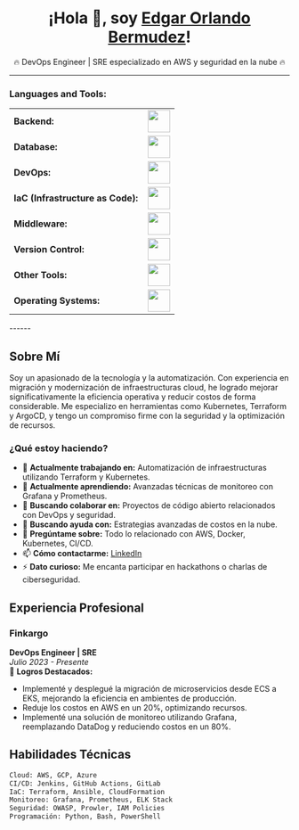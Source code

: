 <div align="center">
  <h1>¡Hola 👋, soy <a href="https://www.linkedin.com/in/edgarorlandobermudez/">Edgar Orlando Bermudez</a>!</h1>
  <p>🔥 DevOps Engineer | SRE especializado en AWS y seguridad en la nube 🔥</p>
</div>



------
<h3 align="left">Languages and Tools:</h3>
<table>
    <tr>
        <td style="font-weight: bold; padding-right: 10px; vertical-align: center; border: none;">Backend:</td>
        <td><img height="40" src="https://skillicons.dev/icons?i=python,nodejs,nginx,fastapi,flask"/></td>
    </tr>
    <tr>
        <td style="font-weight: bold; padding-right: 10px; vertical-align: center; border: none;">Database:</td>
        <td><img height="40" src="https://skillicons.dev/icons?i=mysql,postgresql,mongodb"/></td>
    </tr>
    <tr>
        <td style="font-weight: bold; padding-right: 10px; vertical-align: center; border: none;">DevOps:</td>
        <td><img height="40" src="https://skillicons.dev/icons?i=docker,kubernetes,terraform,ansible,jenkins,githubactions"/></td>
    </tr>
    <tr>
        <td style="font-weight: bold; padding-right: 10px; vertical-align: center; border: none;">IaC (Infrastructure as Code):</td>
        <td><img height="40" src="https://skillicons.dev/icons?i=terraform,ansible"/></td>
    </tr>
    <tr>
        <td style="font-weight: bold; padding-right: 10px; vertical-align: center; border: none;">Middleware:</td>
        <td><img height="40" src="https://skillicons.dev/icons?i=rabbitmq,kafka,nginx"/></td>
    </tr>
    <tr>
        <td style="font-weight: bold; padding-right: 10px; vertical-align: center; border: none;">Version Control:</td>
        <td><img height="40" src="https://skillicons.dev/icons?i=git,github,gitlab,bitbucket"/></td>
    </tr>
    <tr>
        <td style="font-weight: bold; padding-right: 10px; vertical-align: center; border: none;">Other Tools:</td>
        <td><img height="40" src="https://skillicons.dev/icons?i=grafana,aws,gcp"/></td>
    </tr>
    <tr>
        <td style="font-weight: bold; padding-right: 10px; vertical-align: center; border: none;">Operating Systems:</td>
        <td><img height="40" src="https://skillicons.dev/icons?i=linux,ubuntu,debian"/></td>
    </tr>
</table>
------


## Sobre Mí
Soy un apasionado de la tecnología y la automatización. Con experiencia en migración y modernización de infraestructuras cloud, he logrado mejorar significativamente la eficiencia operativa y reducir costos de forma considerable. Me especializo en herramientas como Kubernetes, Terraform y ArgoCD, y tengo un compromiso firme con la seguridad y la optimización de recursos.

### ¿Qué estoy haciendo?
- 🔭 **Actualmente trabajando en:** Automatización de infraestructuras utilizando Terraform y Kubernetes.
- 🌱 **Actualmente aprendiendo:** Avanzadas técnicas de monitoreo con Grafana y Prometheus.
- 👯 **Buscando colaborar en:** Proyectos de código abierto relacionados con DevOps y seguridad.
- 🤔 **Buscando ayuda con:** Estrategias avanzadas de costos en la nube.
- 💬 **Pregúntame sobre:** Todo lo relacionado con AWS, Docker, Kubernetes, CI/CD.
- 📫 **Cómo contactarme:** [LinkedIn](https://www.linkedin.com/in/edgarorlandobermudez/)
- ⚡ **Dato curioso:** Me encanta participar en hackathons o charlas de ciberseguridad.

## Experiencia Profesional

### Finkargo
**DevOps Engineer | SRE**  
*Julio 2023 - Presente*  
🚀 **Logros Destacados:**
- Implementé y desplegué la migración de microservicios desde ECS a EKS, mejorando la eficiencia en ambientes de producción.
- Reduje los costos en AWS en un 20%, optimizando recursos.
- Implementé una solución de monitoreo utilizando Grafana, reemplazando DataDog y reduciendo costos en un 80%.

## Habilidades Técnicas
```bash
Cloud: AWS, GCP, Azure
CI/CD: Jenkins, GitHub Actions, GitLab
IaC: Terraform, Ansible, CloudFormation
Monitoreo: Grafana, Prometheus, ELK Stack
Seguridad: OWASP, Prowler, IAM Policies
Programación: Python, Bash, PowerShell


